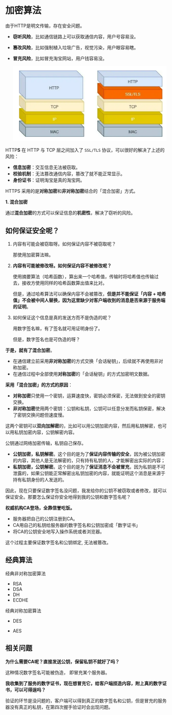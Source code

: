 # 加密算法

由于HTTP是明文传输，存在安全问题。

- **窃听风险**，比如通信链路上可以获取通信内容，用户号容易没。

- **篡改风险**，比如强制植入垃圾广告，视觉污染，用户眼容易瞎。

- **冒充风险**，比如冒充淘宝网站，用户钱容易没。

  ![image-20220603164800869](RSA.assets/image-20220603164800869.png)

HTTP**S** 在 HTTP 与 TCP 层之间加入了 `SSL/TLS` 协议，可以很好的解决了上述的风险：

- **信息加密**：交互信息无法被窃取。
- **校验机制**：无法篡改通信内容，篡改了就不能正常显示。
- **身份证书**：证明淘宝是真的淘宝网。

HTTPS 采用的是**对称加密**和**非对称加密**结合的「混合加密」方式。

**1. 混合加密**

通过**混合加密**的方式可以保证信息的**机密性**，解决了窃听的风险。



## 如何保证安全呢？

1. 内容有可能会被窃取呀。如何保证内容不被窃取呢？

   那使用加密算法嘛。

2. **内容有可能被修改呀。如何保证内容不被修改呢？**

   使用摘要算法（哈希函数），算出来一个哈希值，传输时将哈希值也传输过去，接收方使用同样的哈希函数算出值来比对。

   但是，通过哈希算法可以确保内容不会被篡改，**但是并不能保证「内容 + 哈希值」不会被中间人替换，因为这里缺少对客户端收到的消息是否来源于服务端的证明**。

3. 如何保证这个信息是真的发送方而不是伪造的呢？

   用数字签名嘛，有了签名就可用证明身份了。

   但是，数字签名也是可伪造的呀？

**于是，就有了混合加密**。

- 在通信建立前采用**非对称加密**的方式交换「会话秘钥」，后续就不再使用非对称加密。
- 在通信过程中全部使用**对称加密**的「会话秘钥」的方式加密明文数据。

**采用「混合加密」的方式的原因**：

- **对称加密**只使用一个密钥，运算速度快，密钥必须保密，无法做到安全的密钥交换。
- **非对称加密**使用两个密钥：公钥和私钥，公钥可以任意分发而私钥保密，解决了密钥交换问题但速度慢。

这两个密钥可以**双向加解密**的，比如可以用公钥加密内容，然后用私钥解密，也可以用私钥加密内容，公钥解密内容。

公钥通过网络加密传输，私钥自己保存。

- **公钥加密，私钥解密**。这个目的是为了**保证内容传输的安全**，因为被公钥加密的内容，其他人是无法解密的，只有持有私钥的人，才能解密出实际的内容；
- **私钥加密，公钥解密**。这个目的是为了**保证消息不会被冒充**，因为私钥是不可泄露的，如果公钥能正常解密出私钥加密的内容，就能证明这个消息是来源于持有私钥身份的人发送的。

因此，现在只要保证数字签名没问题，我发给你的公钥不被窃取或者修改，就可以保证安全。那要怎么保证你安全地得到我的公钥和数字签名呢？

**权威机构CA登场，全靠信誉吃饭。**

* 服务器把自己的公钥注册到CA。
* CA用自己的私钥给服务器的数字签名和公钥加密成「数字证书」
* 将CA的公钥安全地写入操作系统或者浏览器。

这个过程主要保证数字签名和公钥绑定, 无法被篡改。



## 经典算法

经典非对称加密算法

* RSA
* DSA
* DH
* ECDHE

经典对称加密算法

* DES

* AES

  

## 相关问题

**为什么需要CA呢？直接发送公钥，保留私钥不就好了吗？**

这种情况数字签名可能被伪造， 即冒充某个服务器。



**我收集到了服务的数字证书，现在想冒充它，给客户端捏造内容，附上真的数字证书，可以可得逞吗？**

验证的环节是没问题的，客户端可以得到真正的数字签名和公钥，但是冒充的服务器没有真正的私钥，在第四次握手验证时会出现问题。


